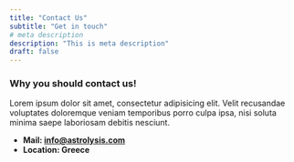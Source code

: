 ```yaml
---
title: "Contact Us"
subtitle: "Get in touch"
# meta description
description: "This is meta description"
draft: false
---
```



### Why you should contact us!
Lorem ipsum dolor sit amet, consectetur adipisicing elit. Velit recusandae voluptates doloremque veniam temporibus porro culpa ipsa, nisi soluta minima saepe laboriosam debitis nesciunt.

* **Mail: info@astrolysis.com**
* **Location: Greece**